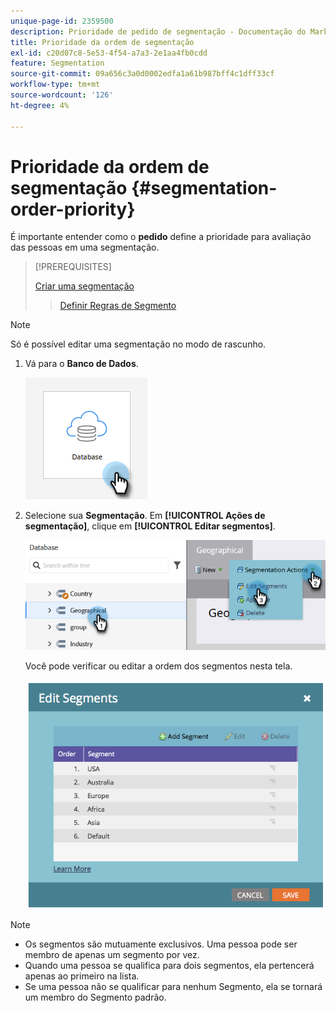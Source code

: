 ```yaml
---
unique-page-id: 2359500
description: Prioridade de pedido de segmentação - Documentação do Marketo - Documentação do produto
title: Prioridade da ordem de segmentação
exl-id: c20d07c8-5e53-4f54-a7a3-2e1aa4fb0cdd
feature: Segmentation
source-git-commit: 09a656c3a0d0002edfa1a61b987bff4c1dff33cf
workflow-type: tm+mt
source-wordcount: '126'
ht-degree: 4%

---
```


# Prioridade da ordem de segmentação {#segmentation-order-priority}

É importante entender como o **pedido** define a prioridade para avaliação das pessoas em uma segmentação.

>[!PREREQUISITES]
>
>[Criar uma segmentação](/help/marketo/product-docs/personalization/segmentation-and-snippets/segmentation/create-a-segmentation.md)
>>[Definir Regras de Segmento](/help/marketo/product-docs/personalization/segmentation-and-snippets/segmentation/define-segment-rules.md)

>[!NOTE]
>
>Só é possível editar uma segmentação no modo de rascunho.

1. Vá para o **Banco de Dados**.

   ![](assets/segmentation-order-priority-1.png)

1. Selecione sua **Segmentação**. Em **[!UICONTROL Ações de segmentação]**, clique em **[!UICONTROL Editar segmentos]**.

   ![](assets/segmentation-order-priority-2.png)

   Você pode verificar ou editar a ordem dos segmentos nesta tela.

   ![](assets/segmentation-order-priority-3.png)

>[!NOTE]
>
>* Os segmentos são mutuamente exclusivos. Uma pessoa pode ser membro de apenas um segmento por vez.
>* Quando uma pessoa se qualifica para dois segmentos, ela pertencerá apenas ao primeiro na lista.
>* Se uma pessoa não se qualificar para nenhum Segmento, ela se tornará um membro do Segmento padrão.
